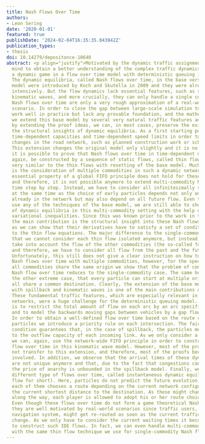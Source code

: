```yaml
---
title: Nash Flows Over Time
authors:
- Leon Sering
date: '2020-01-01'
featured: true
publishDate: '2024-02-04T16:35:35.043842Z'
publication_types:
- thesis
doi: 10.14279/depositonce-10640
abstract: <p align="justify">Motivated by the dynamic traffic assignment problem and with the goal in
  mind to obtain a better understanding of the complex traffic dynamics, we consider
  a dynamic game in a flow over time model with deterministic queuing in this thesis.
  The dynamic equilibria, called Nash flows over time, in the base version of this
  model were introduced by Koch and Skutella in 2009 and they were already studied
  intensively. But the flow dynamics lack essential features, such as spillback and
  kinematic waves, and more crucially, they can only handle a single commodity. Hence,
  Nash flows over time are only a very rough approximation of a real-world traffic
  scenario. In order to close the gap between large-scale simulation tools, which
  work well in practice but lack any provable foundation, and the mathematical theory,
  we extend this base model by several very natural traffic features and showed that,
  by extending the proof ideas, we can, in most cases, preserve the existence and
  the structural insights of dynamic equilibria. As a first starting point we introduce
  time-dependent capacities and time-dependent speed limits in order to represent
  changes in the road network, such as planned construction work or school zones.
  This extension changes the original model only slightly and it is no surprise that
  it is possible to prove that Nash flows over time in time-dependent networks can,
  again, be constructed by a sequence of static flows, called thin flows, which are
  very similar to the thin flows with resetting of the base model. Much more challenging
  is the consideration of multiple commodities in such a dynamic network game. The
  essential property of a global FIFO principle does not hold for these scenarios,
  and therefore, it is not possible anymore to extend multi-commodity Nash flows over
  time step by step. Instead, we have to consider all infinitesimally small players
  at the same time as the choice of early particles depends not only on all the flow
  already in the network but may also depend on all future flow. Even though we cannot
  use any of the techniques of the base model, we are still able to show the existence
  of dynamic equilibria in this multi-commodity setting with the help of infinite-dimensional
  variational inequalities. Since this was known prior to the work in this thesis,
  the main contribution is the structural insight into these Nash flows over time,
  as we can show that their derivatives have to satisfy a set of conditions similar
  to the thin flow equations. The major difference to the single-commodity case is
  that we cannot consider each thin flow isolated anymore, but instead, we have to
  take into account the flow of the other commodities (the so-called foreign flow),
  and therefore, we have to consider all flow from the past and the future simultaneously.
  Unfortunately, this still does not give a clear instruction on how to construct
  Nash flows over time with multiple commodities, however, for the special case that
  all commodities share the same origin we show that the problem of constructing a
  Nash flow over time reduces to the single-commodity case. The same holds true for
  the other extreme case, that every particle can start at multiple origins but they
  all share a common destination. Clearly, the extension of the base model to a model
  with spillback and kinematic waves is one of the main contributions of this thesis.
  These fundamental traffic features, which are especially relevant in highly congested
  networks, were a huge challenge for the deterministic queuing model. The key idea
  is to restrict the total amount of flow on each arc by an arc specific storage capacity
  and to model the backwards moving gaps between vehicles by a gap flow over time.
  In order to obtain a well-defined flow over time based on the route choices of the
  particles we introduce a priority rule on each intersection. The fair allocation
  condition guarantees that, in the case of spillback, the particles merge according
  to the outflow capacity of each incoming link. As we only consider a single-commodity
  we can, again, use the network-wide FIFO principle in order to construct a Nash
  flow over time in this kinematic wave model. However, most of the proof ideas do
  not transfer to this extension, and therefore, most of the proofs become much more
  involved. In addition, we observe that the arrival times of these dynamic equilibria
  are not unique anymore and that, due to the fact that congestions can block intersections,
  the price of anarchy is unbounded in the spillback model. Finally, we consider a
  different type of flows over time, called instantaneous dynamic equilibria (or IDE
  flow for short). Here, particles do not predict the future evolution, but instead,
  each of them chooses a route depending on the current network configuration, i.e.,
  the current shortest distance to the destination. As these might change drastically
  along the way, each player is allowed to adopt his or her route choice on the way.
  Even though these flows over time do not form a game theoretical Nash equilibrium,
  they are well motivated by real-world scenarios since traffic users, following a
  navigation system, might get re-routed as soon as the current traffic conditions
  change. As we only have to consider the current waiting times it becomes much easier
  to construct such IDE flows. In fact, we can even handle multi-commodity IDE flows
  with the same thin flow technique we use for single-commodity Nash flows over time.</p>
---
```

